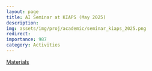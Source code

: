 ```yaml
---
layout: page
title: AI Seminar at KIAPS (May 2025) 
description: 
img: assets/img/proj/academic/seminar_kiaps_2025.png
redirect: 
importance: 987
category: Activities
---
```


<a href='https://drive.google.com/file/d/1rXGqZO5ACloNqzUmTwGcbOQsugi_N0q_/view?usp=drivesdk'> Materials </a>


